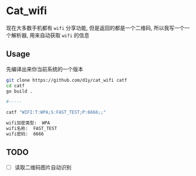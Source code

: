 # Cat_wifi

现在大多数手机都有 `wifi` 分享功能, 但是返回的都是一个二维码, 所以我写一个一个解析器, 用来自动获取 `wifi` 的信息

## Usage

先编译出来你当前系统的一个版本

```bash
git clone https://github.com/d1y/cat_wifi catf
cd catf
go build .

#-----

catf "WIFI:T:WPA;S:FAST_TEST;P:6666;;"

wifi加密类型:  WPA
wifi名称:  FAST_TEST
wifi密码:  6666

```

## TODO

- [ ] 读取二维码图片自动识别